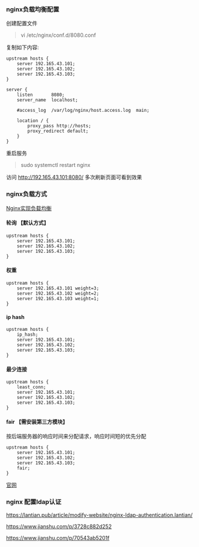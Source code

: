 ### nginx负载均衡配置

创建配置文件

> vi /etc/nginx/conf.d/8080.conf

复制如下内容:

```shell
upstream hosts {
    server 192.165.43.101;
    server 192.165.43.102;
    server 192.165.43.103;
}

server {
    listen       8080;
    server_name  localhost;

    #access_log  /var/log/nginx/host.access.log  main;

    location / {
        proxy_pass http://hosts;
        proxy_redirect default;
    }
}
```
重启服务
> sudo systemctl restart nginx


访问 http://192.165.43.101:8080/ 多次刷新页面可看到效果

### nginx负载方式
[Nginx实现负载均衡](https://www.jianshu.com/p/4c250c1cd6cd)
#### 轮询 【默认方式】
```shell
upstream hosts {   
    server 192.165.43.101;
    server 192.165.43.102;
    server 192.165.43.103;    
}
```
#### 权重
```shell
upstream hosts {   
    server 192.165.43.101 weight=3;
    server 192.165.43.102 weight=2;
    server 192.165.43.103 weight=1;    
}
```
#### ip hash
```shell
upstream hosts {   
    ip_hash;
    server 192.165.43.101;
    server 192.165.43.102;
    server 192.165.43.103;    
}
```
#### 最少连接
```shell
upstream hosts {   
    least_conn;
    server 192.165.43.101;
    server 192.165.43.102;
    server 192.165.43.103;    
}
```
#### fair 【需安装第三方模块】
按后端服务器的响应时间来分配请求，响应时间短的优先分配
```shell
upstream hosts {
    server 192.165.43.101;
    server 192.165.43.102;
    server 192.165.43.103;
    fair;
}
```
[官网](http://nginx.org/en/docs/http/ngx_http_upstream_module.html)



### nginx 配置ldap认证
https://lantian.pub/article/modify-website/nginx-ldap-authentication.lantian/

https://www.jianshu.com/p/3728c882d252

https://www.jianshu.com/p/70543ab5201f
